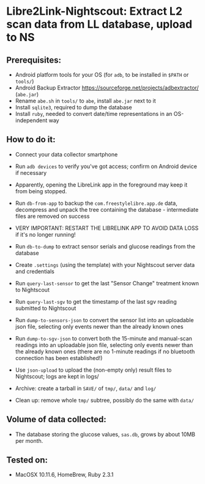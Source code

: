 # Libre2Link-Nightscout: Extract L2 scan data from LL database, upload to NS

## Prerequisites:

- Android platform tools for your OS (for `adb`, to be installed in `$PATH` or `tools/`)
- Android Backup Extractor https://sourceforge.net/projects/adbextractor/ (`abe.jar`)
- Rename `abe.sh` in `tools/` to `abe`, install `abe.jar` next to it
- Install `sqlite3`, required to dump the database
- Install `ruby`, needed to convert date/time representations in an OS-independent way

## How to do it:

- Connect your data collector smartphone
- Run `adb devices` to verify you've got access; confirm on Android device if necessary

- Apparently, opening the LibreLink app in the foreground may keep it from being stopped.

- Run `db-from-app` to backup the `com.freestylelibre.app.de` data, decompress and
  unpack the tree containing the database - intermediate files are removed on success

- VERY IMPORTANT: RESTART THE LIBRELINK APP TO AVOID DATA LOSS if it's no longer running!

- Run `db-to-dump` to extract sensor serials and glucose readings from the database

- Create `.settings` (using the template) with your Nightscout server data and credentials
- Run `query-last-sensor` to get the last "Sensor Change" treatment known to Nightscout
- Run `query-last-sgv` to get the timestamp of the last sgv reading submitted to Nightscout

- Run `dump-to-sensors-json` to convert the sensor list into an uploadable json file,
  selecting only events newer than the already known ones
- Run `dump-to-sgv-json` to convert both the 15-minute and manual-scan readings into
  an uploadable json file,
  selecting only events newer than the already known ones
  (there are no 1-minute readings if no bluetooth connection has been established!)

- Use `json-upload` to upload the (non-empty only) result files to Nightscout; logs are
  kept in logs/

- Archive: create a tarball in `SAVE/` of `tmp/`, `data/` and `log/`
- Clean up: remove whole `tmp/` subtree, possibly do the same with `data/`

## Volume of data collected:

- The database storing the glucose values, `sas.db`,  grows by about 10MB per month.

## Tested on:

- MacOSX 10.11.6, HomeBrew, Ruby 2.3.1
